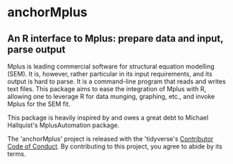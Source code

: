 # anchorMplus
## An R interface to Mplus: prepare data and input, parse output

Mplus is leading commercial software for structural equation
modelling (SEM).  It is, however, rather particular in its input requirements,
and its output is hard to parse.  It is a command-line program that reads
and writes text files.  This package aims to ease the integration of Mplus
with R, allowing one to leverage R for data munging, graphing, etc., and
invoke Mplus for the SEM fit.
  
This package is heavily inspired by and owes a great debt to
Michael Hallquist's MplusAutomation package.

The 'anchorMplus' project is released with the 'tidyverse's 
[Contributor Code of Conduct](.github/CODE_OF_CONDUCT.md).
By contributing to this project, you agree to abide by its terms.
